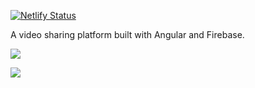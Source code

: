 [![Netlify Status](https://api.netlify.com/api/v1/badges/a29c61de-b647-4cd0-bbec-70f82accc712/deploy-status)](https://app.netlify.com/sites/fantastic-pothos-3609f8/deploys)

A video sharing platform built with Angular and Firebase.

![](https://github.com/lrmn/images/blob/main/potg/home.png?raw=true)

![](https://github.com/lrmn/images/blob/main/potg/video.png?raw=true)